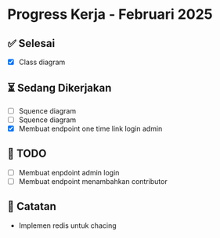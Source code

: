 # Progress Kerja - Februari 2025

## ✅ Selesai
- [x] Class diagram


## ⏳ Sedang Dikerjakan
- [ ] Squence diagram
- [ ] Squence diagram
- [x] Membuat endpoint one time link login admin
  
## 📖 TODO
- [ ] Membuat enpdoint admin login
- [ ] Membuat endpoint menambahkan contributor

## 📝 Catatan
- Implemen redis untuk chacing


